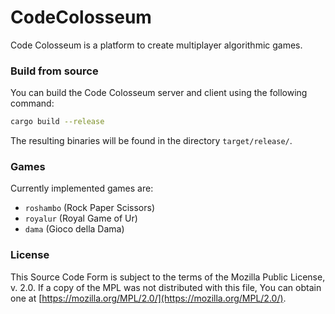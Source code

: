 # CodeColosseum

Code Colosseum is a platform to create multiplayer algorithmic games.

### Build from source

You can build the Code Colosseum server and client using the following command:
```bash
cargo build --release
```
The resulting binaries will be found in the directory `target/release/`.

### Games

Currently implemented games are:

- `roshambo` (Rock Paper Scissors)
- `royalur` (Royal Game of Ur)
- `dama` (Gioco della Dama)

### License

This Source Code Form is subject to the terms of the Mozilla Public License, v. 2.0. If a copy of the MPL was not distributed with this file, You can obtain one at [https://mozilla.org/MPL/2.0/](https://mozilla.org/MPL/2.0/).
